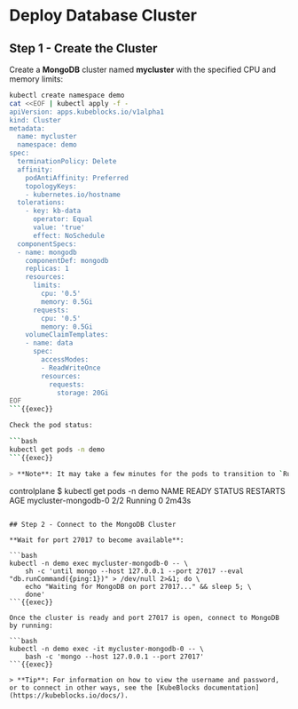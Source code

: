 # Deploy Database Cluster

## Step 1 - Create the Cluster

Create a **MongoDB** cluster named **mycluster** with the specified CPU and memory limits:

```bash
kubectl create namespace demo
cat <<EOF | kubectl apply -f -
apiVersion: apps.kubeblocks.io/v1alpha1
kind: Cluster
metadata:
  name: mycluster
  namespace: demo
spec:
  terminationPolicy: Delete
  affinity:
    podAntiAffinity: Preferred
    topologyKeys:
    - kubernetes.io/hostname
  tolerations:
    - key: kb-data
      operator: Equal
      value: 'true'
      effect: NoSchedule
  componentSpecs:
  - name: mongodb
    componentDef: mongodb
    replicas: 1
    resources:
      limits:
        cpu: '0.5'
        memory: 0.5Gi
      requests:
        cpu: '0.5'
        memory: 0.5Gi
    volumeClaimTemplates:
    - name: data
      spec:
        accessModes:
        - ReadWriteOnce
        resources:
          requests:
            storage: 20Gi
EOF
```{{exec}}

Check the pod status:

```bash
kubectl get pods -n demo
```{{exec}}

> **Note**: It may take a few minutes for the pods to transition to `Running`. You should see output similar to:

```
controlplane $ kubectl get pods -n demo
NAME                    READY   STATUS    RESTARTS   AGE
mycluster-mongodb-0     2/2     Running   0          2m43s
```

## Step 2 - Connect to the MongoDB Cluster

**Wait for port 27017 to become available**:

```bash
kubectl -n demo exec mycluster-mongodb-0 -- \
    sh -c 'until mongo --host 127.0.0.1 --port 27017 --eval "db.runCommand({ping:1})" > /dev/null 2>&1; do \
    echo "Waiting for MongoDB on port 27017..." && sleep 5; \
    done'
```{{exec}}

Once the cluster is ready and port 27017 is open, connect to MongoDB by running:

```bash
kubectl -n demo exec -it mycluster-mongodb-0 -- \
    bash -c 'mongo --host 127.0.0.1 --port 27017'
```{{exec}}

> **Tip**: For information on how to view the username and password, or to connect in other ways, see the [KubeBlocks documentation](https://kubeblocks.io/docs/).